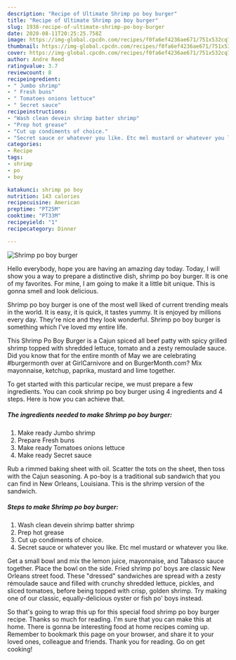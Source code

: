 ```yaml
---
description: "Recipe of Ultimate Shrimp po boy burger"
title: "Recipe of Ultimate Shrimp po boy burger"
slug: 1938-recipe-of-ultimate-shrimp-po-boy-burger
date: 2020-08-11T20:25:25.758Z
image: https://img-global.cpcdn.com/recipes/f0fa6ef4236ae671/751x532cq70/shrimp-po-boy-burger-recipe-main-photo.jpg
thumbnail: https://img-global.cpcdn.com/recipes/f0fa6ef4236ae671/751x532cq70/shrimp-po-boy-burger-recipe-main-photo.jpg
cover: https://img-global.cpcdn.com/recipes/f0fa6ef4236ae671/751x532cq70/shrimp-po-boy-burger-recipe-main-photo.jpg
author: Andre Reed
ratingvalue: 3.7
reviewcount: 8
recipeingredient:
- " Jumbo shrimp"
- " Fresh buns"
- " Tomatoes onions lettuce"
- " Secret sauce"
recipeinstructions:
- "Wash clean devein shrimp batter shrimp"
- "Prep hot grease"
- "Cut up condiments of choice."
- "Secret sauce or whatever you like. Etc mel mustard or whatever you like."
categories:
- Recipe
tags:
- shrimp
- po
- boy

katakunci: shrimp po boy 
nutrition: 143 calories
recipecuisine: American
preptime: "PT25M"
cooktime: "PT33M"
recipeyield: "1"
recipecategory: Dinner

---
```



![Shrimp po boy burger](https://img-global.cpcdn.com/recipes/f0fa6ef4236ae671/751x532cq70/shrimp-po-boy-burger-recipe-main-photo.jpg)

Hello everybody, hope you are having an amazing day today. Today, I will show you a way to prepare a distinctive dish, shrimp po boy burger. It is one of my favorites. For mine, I am going to make it a little bit unique. This is gonna smell and look delicious.

Shrimp po boy burger is one of the most well liked of current trending meals in the world. It is easy, it is quick, it tastes yummy. It is enjoyed by millions every day. They're nice and they look wonderful. Shrimp po boy burger is something which I've loved my entire life.

This Shrimp Po Boy Burger is a Cajun spiced all beef patty with spicy grilled shrimp topped with shredded lettuce, tomato and a zesty remoulade sauce. Did you know that for the entire month of May we are celebrating #burgermonth over at GirlCarnivore and on BurgerMonth.com? Mix mayonnaise, ketchup, paprika, mustard and lime together.


To get started with this particular recipe, we must prepare a few ingredients. You can cook shrimp po boy burger using 4 ingredients and 4 steps. Here is how you can achieve that.

<!--inarticleads1-->

##### The ingredients needed to make Shrimp po boy burger:

1. Make ready  Jumbo shrimp
1. Prepare  Fresh buns
1. Make ready  Tomatoes onions lettuce
1. Make ready  Secret sauce


Rub a rimmed baking sheet with oil. Scatter the tots on the sheet, then toss with the Cajun seasoning. A po-boy is a traditional sub sandwich that you can find in New Orleans, Louisiana. This is the shrimp version of the sandwich. 

<!--inarticleads2-->

##### Steps to make Shrimp po boy burger:

1. Wash clean devein shrimp batter shrimp
1. Prep hot grease
1. Cut up condiments of choice.
1. Secret sauce or whatever you like. Etc mel mustard or whatever you like.


Get a small bowl and mix the lemon juice, mayonnaise, and Tabasco sauce together. Place the bowl on the side. Fried shrimp po&#39; boys are classic New Orleans street food. These &#34;dressed&#34; sandwiches are spread with a zesty rémoulade sauce and filled with crunchy shredded lettuce, pickles, and sliced tomatoes, before being topped with crisp, golden shrimp. Try making one of our classic, equally-delicious oyster or fish po&#39; boys instead. 

So that's going to wrap this up for this special food shrimp po boy burger recipe. Thanks so much for reading. I'm sure that you can make this at home. There is gonna be interesting food at home recipes coming up. Remember to bookmark this page on your browser, and share it to your loved ones, colleague and friends. Thank you for reading. Go on get cooking!
